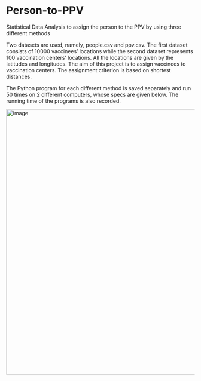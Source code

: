 # Person-to-PPV
Statistical Data Analysis to assign the person to the PPV by using three different methods

Two datasets are used, namely, people.csv and ppv.csv. The first dataset consists of 10000 vaccinees’ locations while the second dataset represents 100 vaccination centers’ locations. All the locations are given by the latitudes and longitudes. The aim of this project is to assign vaccinees to vaccination centers. The assignment criterion is based on shortest distances.

The Python program for each different method is saved separately and run 50 times on 2 different computers, whose specs are given below. The running time of the programs is also recorded. 

<img width="712" alt="image" src="https://github.com/vsr7396/Person-to-PPV/assets/86844356/ccb35f47-9724-462d-b953-d97ed688586c">


